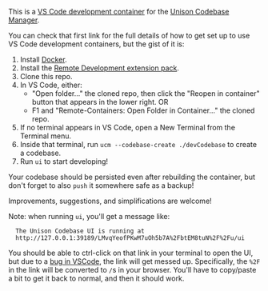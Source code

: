 This is a [VS Code development container](https://github.com/microsoft/vscode-dev-containers) for the [Unison Codebase Manager](https://github.com/unisonweb/unison).

You can check that first link for the full details of how to get set up to use VS Code development containers, but the gist of it is:

1. Install [Docker](https://docs.docker.com/get-docker/).
2. Install the [Remote Development extension pack](https://marketplace.visualstudio.com/items?itemName=ms-vscode-remote.vscode-remote-extensionpack).
3. Clone this repo.
4. In VS Code, either:
    - "Open folder..." the cloned repo, then click the "Reopen in container" button that appears in the lower right.
    OR
    - F1 and "Remote-Containers: Open Folder in Container..." the cloned repo.
5. If no terminal appears in VS Code, open a New Terminal from the Terminal menu. 
6. Inside that terminal, run `ucm --codebase-create ./devCodebase` to create a codebase.
7. Run `ui` to start developing!


Your codebase should be persisted even after rebuilding the container, but don't forget to also `push` it somewhere safe as a backup!

Improvements, suggestions, and simplifications are welcome!

Note: when running `ui`, you'll get a message like: 
```
  The Unison Codebase UI is running at
  http://127.0.0.1:39189/LMvqYeofPKwM7uOh5b7A%2FbtEM8tuN%2F%2Fu/ui
```
You should be able to ctrl-click on that link in your terminal to open the UI, but due to a [bug in VSCode](https://github.com/microsoft/vscode/issues/133551), the link will get messed up. Specifically, the `%2F` in the link will be converted to `/`s in your browser. You'll have to copy/paste a bit to get it back to normal, and then it should work.
